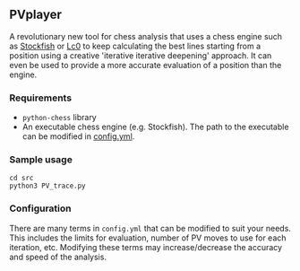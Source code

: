 ## PVplayer

A revolutionary new tool for chess analysis that uses a chess engine
such as [Stockfish](https://github.com/official-stockfish/Stockfish) or [Lc0](https://github.com/LeelaChessZero/lc0)
to keep calculating the best lines starting from a position using a creative 'iterative iterative deepening' approach.
It can even be used to provide a more accurate evaluation of a position than the engine.

### Requirements
- `python-chess` library
- An executable chess engine (e.g. Stockfish). The path to the executable can be modified in [config.yml](src/config.yml).

### Sample usage
```
cd src
python3 PV_trace.py
```

### Configuration
There are many terms in `config.yml` that can be modified to suit your needs. 
This includes the limits for evaluation, number of PV moves to use for each iteration, etc. 
Modifying these terms may increase/decrease the accuracy and speed of the analysis.